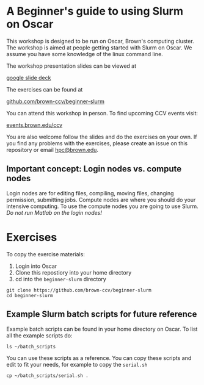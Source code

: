 # A Beginner's guide to using Slurm on Oscar

This workshop is designed to be run on Oscar, Brown's computing cluster.  The workshop is aimed at people getting started with Slurm on Oscar.  We assume you have some knowledge of the linux command line. 

The workshop presentation slides can be viewed at

[google slide deck](https://docs.google.com/presentation/d/1Gi9D5m6OmfHVBRhtlXIbJ7f2s5hXiRj1FrFAj_QP5OA/edit?usp=sharing)

The exercises can be found at 

[github.com/brown-ccv/beginner-slurm](https://github.com/brown-ccv/beginner-slurm)

You can attend this workshop in person. To find upcoming CCV events visit:

[events.brown.edu/ccv](https://events.brown.edu/ccv/view/month)

You are also welcome follow the slides and do the exercises on your own. If you find any problems with the exercises, please create an issue on this repository or email hpc@brown.edu.

## Important concept: Login nodes vs. compute nodes

Login nodes are for editing files, compiling, moving files, changing permission, submitting jobs. Compute nodes are where you should do your intensive computing.  To use the compute nodes you are going to use Slurm. 
*Do not run Matlab on the login nodes!*

# Exercises

To copy the exercise materials:

1. Login into Oscar
2. Clone this repostiory into your home directory
3. cd into the `beginner-slurm` directory

````
git clone https://github.com/brown-ccv/beginner-slurm
cd beginner-slurm
````

## Example Slurm batch scripts for future reference

Example batch scripts can be found in your home directory on Oscar. To list all the example scripts do:

````
ls ~/batch_scripts
````

You can use these scripts as a reference.  You can copy these scripts and edit to fit your needs, for example to copy the `serial.sh`

````
cp ~/batch_scripts/serial.sh .

````



